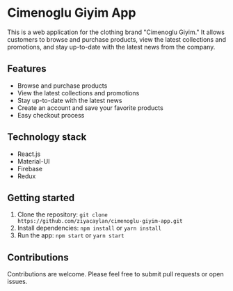 # Cimenoglu Giyim App

This is a web application for the clothing brand "Cimenoglu Giyim." It allows customers to browse and purchase products, view the latest collections and promotions, and stay up-to-date with the latest news from the company.

## Features

- Browse and purchase products
- View the latest collections and promotions
- Stay up-to-date with the latest news
- Create an account and save your favorite products
- Easy checkout process

## Technology stack

- React.js
- Material-UI
- Firebase
- Redux

## Getting started

1. Clone the repository: `git clone https://github.com/ziyacaylan/cimenoglu-giyim-app.git`
2. Install dependencies: `npm install` or `yarn install`
3. Run the app: `npm start` or `yarn start`

## Contributions

Contributions are welcome. Please feel free to submit pull requests or open issues.
